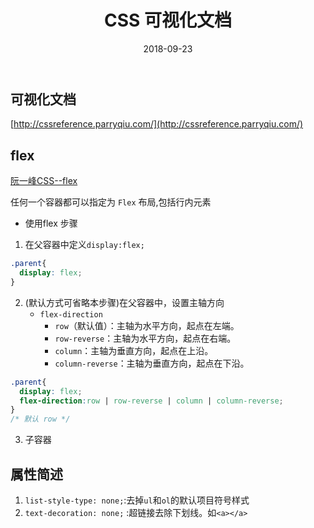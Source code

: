 ﻿---
title: CSS 可视化文档
date: 2018-09-23
sidebar: 'auto'
categories:
 - 前端基础
tags:
 - 前端基础
 - CSS
 - CSS3
publish: true
---
## 可视化文档

[http://cssreference.parryqiu.com/](http://cssreference.parryqiu.com/)

## flex

[阮一峰CSS--flex](http://www.ruanyifeng.com/blog/2015/07/flex-grammar.html)

任何一个容器都可以指定为 `Flex` 布局,包括行内元素

- 使用flex 步骤

1. 在父容器中定义`display:flex;`

```css
.parent{
  display: flex;
}
```

2. (默认方式可省略本步骤)在父容器中，设置主轴方向
    - `flex-direction`
      - `row`（默认值）：主轴为水平方向，起点在左端。
      - `row-reverse`：主轴为水平方向，起点在右端。
      - `column`：主轴为垂直方向，起点在上沿。
      - `column-reverse`：主轴为垂直方向，起点在下沿。

```css
.parent{
  display: flex;
  flex-direction:row | row-reverse | column | column-reverse;
}
/* 默认 row */
```

3. 子容器

## 属性简述

1. `list-style-type: none;`:去掉`ul`和`ol`的默认项目符号样式
2. `text-decoration: none;` :超链接去除下划线。如`<a></a>`
